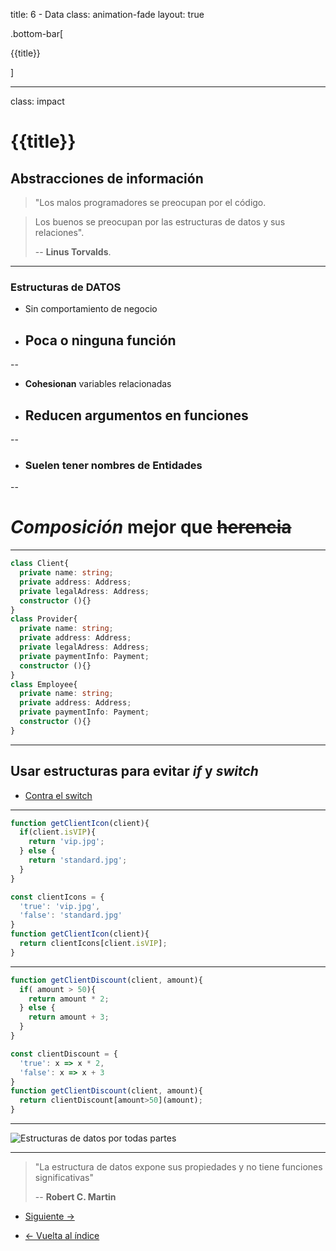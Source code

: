 title: 6 - Data
class: animation-fade
layout: true

.bottom-bar[

{{title}}

]

---

class: impact

# {{title}}

## Abstracciones de información

> "Los malos programadores se preocupan por el código.

> Los buenos se preocupan por las estructuras de datos y sus relaciones".
>
> -- **Linus Torvalds**.

---

### Estructuras de DATOS

- Sin comportamiento de negocio
- ## Poca o ninguna función

--

- **Cohesionan** variables relacionadas
- ## Reducen argumentos en funciones

--

- ### Suelen tener nombres de **Entidades**

--

# _Composición_ mejor que ~~herencia~~

---

```typescript
class Client{
  private name: string;
  private address: Address;
  private legalAdress: Address;
  constructor (){}
}
class Provider{
  private name: string;
  private address: Address;
  private legalAdress: Address;
  private paymentInfo: Payment;
  constructor (){}
}
class Employee{
  private name: string;
  private address: Address;
  private paymentInfo: Payment;
  constructor (){}
}
```

---

## Usar estructuras para evitar _if_ y _switch_

- [Contra el switch](https://dev.to/jckuhl/a-case-against-switches-13pd)

---

```typescript
function getClientIcon(client){
  if(client.isVIP){
    return 'vip.jpg';
  } else {
    return 'standard.jpg';
  }
}

const clientIcons = {
  'true': 'vip.jpg',
  'false': 'standard.jpg'
}
function getClientIcon(client){
  return clientIcons[client.isVIP];
}
```

---


```typescript
function getClientDiscount(client, amount){
  if( amount > 50){
    return amount * 2;
  } else {
    return amount + 3;
  }
}

const clientDiscount = {
  'true': x => x * 2,
  'false': x => x + 3
}
function getClientDiscount(client, amount){
  return clientDiscount[amount>50](amount);
}
```

---

![Estructuras de datos por todas partes](./assets/data-everywhere.jpg)

---

> "La estructura de datos expone sus propiedades y no tiene funciones significativas"
>
> -- **Robert C. Martin**

- [Siguiente ->](./7-objects.html)

- [<- Vuelta al índice ](./)

